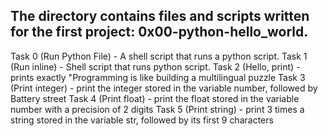 ## The directory contains files and scripts written for the first project: 0x00-python-hello_world.
Task 0 (Run Python File) - A shell script that runs a python script.
Task 1 (Run inline) - Shell script that runs python script.
Task 2 (Hello, print) -   prints exactly "Programming is like building a multilingual puzzle
Task 3 (Print integer) -  print the integer stored in the variable number, followed by Battery street
Task 4 (Print float) - print the float stored in the variable number with a precision of 2 digits
Task 5 (Print string) - print 3 times a string stored in the variable str, followed by its first 9 characters